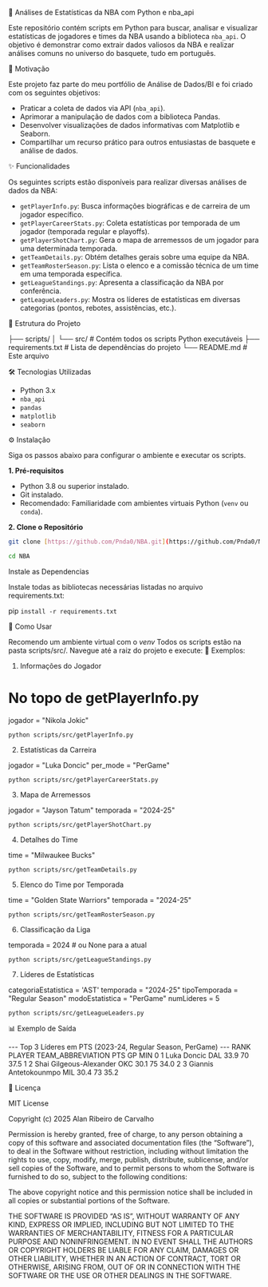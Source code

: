 🏀 Análises de Estatísticas da NBA com Python e nba_api

Este repositório contém scripts em Python para buscar, analisar e visualizar estatísticas de jogadores e times da NBA usando a biblioteca `nba_api`. 
O objetivo é demonstrar como extrair dados valiosos da NBA e realizar análises comuns no universo do basquete, tudo em português.

🎯 Motivação

Este projeto faz parte do meu portfólio de Análise de Dados/BI e foi criado com os seguintes objetivos:

* Praticar a coleta de dados via API (`nba_api`).
* Aprimorar a manipulação de dados com a biblioteca Pandas.
* Desenvolver visualizações de dados informativas com Matplotlib e Seaborn.
* Compartilhar um recurso prático para outros entusiastas de basquete e análise de dados.

✨ Funcionalidades

Os seguintes scripts estão disponíveis para realizar diversas análises de dados da NBA:

* `getPlayerInfo.py`: Busca informações biográficas e de carreira de um jogador específico.
* `getPlayerCareerStats.py`: Coleta estatísticas por temporada de um jogador (temporada regular e playoffs).
* `getPlayerShotChart.py`: Gera o mapa de arremessos de um jogador para uma determinada temporada.
* `getTeamDetails.py`: Obtém detalhes gerais sobre uma equipe da NBA.
* `getTeamRosterSeason.py`: Lista o elenco e a comissão técnica de um time em uma temporada específica.
* `getLeagueStandings.py`: Apresenta a classificação da NBA por conferência.
* `getLeagueLeaders.py`: Mostra os líderes de estatísticas em diversas categorias (pontos, rebotes, assistências, etc.).

📂 Estrutura do Projeto

├── scripts/
│ └── src/ # Contém todos os scripts Python executáveis
├── requirements.txt # Lista de dependências do projeto
└── README.md # Este arquivo


🛠️ Tecnologias Utilizadas

* Python 3.x
* `nba_api`
* `pandas`
* `matplotlib`
* `seaborn`

⚙️ Instalação

Siga os passos abaixo para configurar o ambiente e executar os scripts.

**1. Pré-requisitos**

* Python 3.8 ou superior instalado.
* Git instalado.
* Recomendado: Familiaridade com ambientes virtuais Python (`venv` ou `conda`).

**2. Clone o Repositório**

```bash
git clone [https://github.com/Pnda0/NBA.git](https://github.com/Pnda0/NBA.git)

cd NBA
```

Instale as Dependencias

Instale todas as bibliotecas necessárias listadas no arquivo requirements.txt:

pip ```install -r requirements.txt```


🚀 Como Usar

Recomendo um ambiente virtual com o *venv*
Todos os scripts estão na pasta scripts/src/. Navegue até a raiz do projeto e execute:
📌 Exemplos:
1. Informações do Jogador

# No topo de getPlayerInfo.py
jogador = "Nikola Jokic"

```python scripts/src/getPlayerInfo.py```

2. Estatísticas da Carreira

jogador = "Luka Doncic"
per_mode = "PerGame"

```python scripts/src/getPlayerCareerStats.py```

3. Mapa de Arremessos

jogador = "Jayson Tatum"
temporada = "2024-25"

```python scripts/src/getPlayerShotChart.py```

4. Detalhes do Time

time = "Milwaukee Bucks"

```python scripts/src/getTeamDetails.py```

5. Elenco do Time por Temporada

time = "Golden State Warriors"
temporada = "2024-25"

```python scripts/src/getTeamRosterSeason.py```

6. Classificação da Liga

temporada = 2024  # ou None para a atual

```python scripts/src/getLeagueStandings.py```

7. Líderes de Estatísticas

categoriaEstatistica = 'AST'
temporada = "2024-25"
tipoTemporada = "Regular Season"
modoEstatistica = "PerGame"
numLideres = 5

```python scripts/src/getLeagueLeaders.py```

📊 Exemplo de Saída

--- Top 3 Líderes em PTS (2023-24, Regular Season, PerGame) ---
   RANK            PLAYER TEAM_ABBREVIATION   PTS  GP   MIN
0     1     Luka Doncic               DAL  33.9  70  37.5
1     2  Shai Gilgeous-Alexander      OKC  30.1  75  34.0
2     3   Giannis Antetokounmpo       MIL  30.4  73  35.2

📄 Licença

MIT License

Copyright (c) 2025 Alan Ribeiro de Carvalho

Permission is hereby granted, free of charge, to any person obtaining a copy
of this software and associated documentation files (the “Software”), to deal
in the Software without restriction, including without limitation the rights
to use, copy, modify, merge, publish, distribute, sublicense, and/or sell
copies of the Software, and to permit persons to whom the Software is
furnished to do so, subject to the following conditions:

The above copyright notice and this permission notice shall be included in all
copies or substantial portions of the Software.

THE SOFTWARE IS PROVIDED “AS IS”, WITHOUT WARRANTY OF ANY KIND, EXPRESS OR
IMPLIED, INCLUDING BUT NOT LIMITED TO THE WARRANTIES OF MERCHANTABILITY,
FITNESS FOR A PARTICULAR PURPOSE AND NONINFRINGEMENT. IN NO EVENT SHALL THE
AUTHORS OR COPYRIGHT HOLDERS BE LIABLE FOR ANY CLAIM, DAMAGES OR OTHER
LIABILITY, WHETHER IN AN ACTION OF CONTRACT, TORT OR OTHERWISE, ARISING FROM,
OUT OF OR IN CONNECTION WITH THE SOFTWARE OR THE USE OR OTHER DEALINGS IN THE
SOFTWARE.

